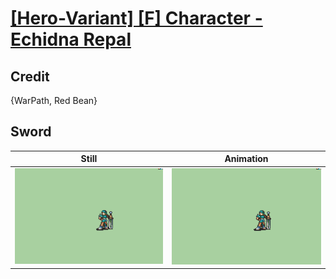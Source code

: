 # [\[Hero-Variant\] \[F\] Character - Echidna Repal](../)

## Credit

{WarPath, Red Bean}
	
## Sword

| Still | Animation |
| :---: | :-------: |
| ![Sword still](./Sword_000.png) | ![Sword animation](./Sword.gif) |
